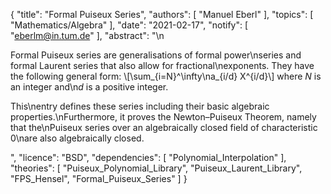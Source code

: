 {
    "title": "Formal Puiseux Series",
    "authors": [
        "Manuel Eberl"
    ],
    "topics": [
        "Mathematics/Algebra"
    ],
    "date": "2021-02-17",
    "notify": [
        "eberlm@in.tum.de"
    ],
    "abstract": "\n<p>Formal Puiseux series are generalisations of formal power\nseries and formal Laurent series that also allow for fractional\nexponents. They have the following general form: \\[\\sum_{i=N}^\\infty\na_{i/d} X^{i/d}\\] where <em>N</em> is an integer and\n<em>d</em> is a positive integer.</p> <p>This\nentry defines these series including their basic algebraic properties.\nFurthermore, it proves the Newton–Puiseux Theorem, namely that the\nPuiseux series over an algebraically closed field of characteristic 0\nare also algebraically closed.</p>",
    "licence": "BSD",
    "dependencies": [
        "Polynomial_Interpolation"
    ],
    "theories": [
        "Puiseux_Polynomial_Library",
        "Puiseux_Laurent_Library",
        "FPS_Hensel",
        "Formal_Puiseux_Series"
    ]
}